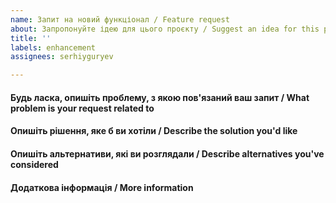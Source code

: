 ```yaml
---
name: Запит на новий функціонал / Feature request
about: Запропонуйте ідею для цього проєкту / Suggest an idea for this project
title: ''
labels: enhancement
assignees: serhiyguryev

---
```


#### Будь ласка, опишіть проблему, з якою пов'язаний ваш запит / What problem is your request related to

<!-- Чіткий і стислий опис проблеми. Наприклад. Я завжди розчаровуюся, коли [...] -->

<!-- A clear and concise description of what the problem is. Ex. I'm always frustrated when [...] -->

#### Опишіть рішення, яке б ви хотіли / Describe the solution you'd like

<!-- Чіткий і стислий опис того, що ви хочете, щоб сталося -->

<!-- A clear and concise description of what you want to happen -->

#### Опишіть альтернативи, які ви розглядали / Describe alternatives you've considered

<!-- Чіткий і стислий опис будь-яких альтернативних рішень або функцій, які ви розглянули -->

<!-- A clear and concise description of any alternative solutions or features you've considered -->

#### Додаткова інформація / More information

<!-- Додайте тут будь-яку іншу інформацію та (або) скриншоти, що стосуються вашого запиту -->

<!-- Add any other context or screenshots about the feature request here -->
